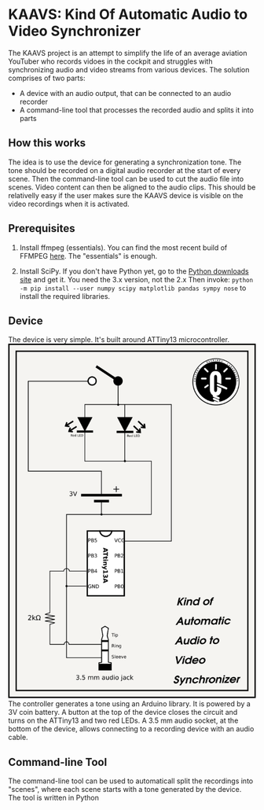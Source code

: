 # KAAVS: Kind Of Automatic Audio to Video Synchronizer

The KAAVS project is an attempt to simplify the life of an average aviation YouTuber who records vidoes in the cockpit and struggles with synchronizing audio and video streams from various devices.
The solution comprises of two parts:

- A device with an audio output, that can be connected to an audio recorder
- A command-line tool that processes the recorded audio and splits it into parts

## How this works

The idea is to use the device for generating a synchronization tone.
The tone should be recorded on a digital audio recorder at the start of every scene.
Then the command-line tool can be used to cut the audio file into scenes.
Video content can then be aligned to the audio clips.
This should be relativelly easy if the user makes sure the KAAVS device is visible on the video recordings when it is activated.

## Prerequisites

1. Install ffmpeg (essentials). You can find the most recent build of FFMPEG [here](https://www.gyan.dev/ffmpeg/builds/). The "essentials" is enough.

2. Install SciPy. If you don't have Python yet, go to the [Python downloads site](https://www.python.org/downloads/) and get it. You need the 3.x version, not the 2.x Then invoke:
    `python -m pip install --user numpy scipy matplotlib pandas sympy nose` to install the required libraries.

## Device

The device is very simple. It's built around ATTiny13 microcontroller.  
![Device schema](https://github.com/insightmachineslab/kaavs/blob/main/schema.png "Device schema")
The controller generates a tone using an Arduino library. It is powered by a 3V coin battery.
A button at the top of the device closes the circuit and turns on the ATTiny13 and two red LEDs.
A 3.5 mm audio socket, at the bottom of the device, allows connecting to a recording device with an audio cable.

## Command-line Tool

The command-line tool can be used to automaticall split the recordings into "scenes", where each scene starts with a tone generated by the device.
The tool is written in Python
